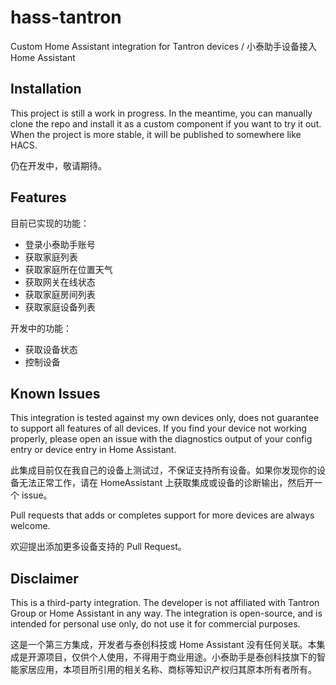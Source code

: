 # hass-tantron

Custom Home Assistant integration for Tantron devices / 小泰助手设备接入 Home Assistant

## Installation

This project is still a work in progress. In the meantime, you can manually clone the repo and install it as a custom component if you want to try it out. When the project is more stable, it will be published to somewhere like HACS. 

仍在开发中，敬请期待。

## Features

目前已实现的功能：
- 登录小泰助手账号
- 获取家庭列表
- 获取家庭所在位置天气
- 获取网关在线状态
- 获取家庭房间列表
- 获取家庭设备列表

开发中的功能：
- 获取设备状态
- 控制设备

## Known Issues

This integration is tested against my own devices only, does not guarantee to support all features of all devices. If you find your device not working properly, please open an issue with the diagnostics output of your config entry or device entry in Home Assistant.

此集成目前仅在我自己的设备上测试过，不保证支持所有设备。如果你发现你的设备无法正常工作，请在 HomeAssistant 上获取集成或设备的诊断输出，然后开一个 issue。

Pull requests that adds or completes support for more devices are always welcome.

欢迎提出添加更多设备支持的 Pull Request。

## Disclaimer

This is a third-party integration. The developer is not affiliated with Tantron Group or Home Assistant in any way. The integration is open-source, and is intended for personal use only, do not use it for commercial purposes.

这是一个第三方集成，开发者与泰创科技或 Home Assistant 没有任何关联。本集成是开源项目，仅供个人使用，不得用于商业用途。小泰助手是泰创科技旗下的智能家居应用，本项目所引用的相关名称、商标等知识产权归其原本所有者所有。
